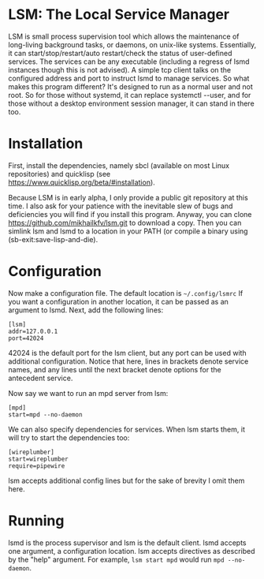 #  LSM: The Local Service Manager

LSM is small process supervision tool which allows the maintenance of long-living background tasks, or daemons, on unix-like systems. Essentially, it can start/stop/restart/auto restart/check the status of user-defined services. The services can be any executable (including a regress of lsmd instances though this is not advised). A simple tcp client talks on the configured address and port to instruct lsmd to manage services. So what makes this program different? It's designed to run as a normal user and not root. So for those without systemd, it can replace systemctl --user, and for those without a desktop environment session manager, it can stand in there too.

# Installation

First, install the dependencies, namely sbcl (available on most Linux repositories) and quicklisp (see https://www.quicklisp.org/beta/#installation).

Because LSM is in early alpha, I only provide a public git repository at this time. I also ask for your patience with the inevitable slew of bugs and deficiencies you will find if you install this program. Anyway, you can clone https://github.com/mikhailkfv/lsm.git to download a copy. Then you can simlink lsm and lsmd to a location in your PATH (or compile a binary using (sb-exit:save-lisp-and-die).

# Configuration

Now make a configuration file. The default location is `~/.config/lsmrc` If you want a configuration in another location, it can be passed as an argument to lsmd. Next, add the following lines:
```
[lsm]
addr=127.0.0.1
port=42024
```
42024 is the default port for the lsm client, but any port can be used with additional configuration. Notice that here, lines in brackets denote service names, and any lines until the next bracket denote options for the antecedent service.

Now say we want to run an mpd server from lsm:
```
[mpd]
start=mpd --no-daemon
```

We can also specify dependencies for services. When lsm starts them, it will try to start the dependencies too:
```
[wireplumber]
start=wireplumber
require=pipewire
```
lsm accepts additional config lines but for the sake of brevity I omit them here.

# Running
lsmd is the process supervisor and lsm is the default client. lsmd accepts one argument, a configuration location. lsm accepts directives as described by the "help" argument. For example, `lsm start mpd` would run `mpd --no-daemon`.
